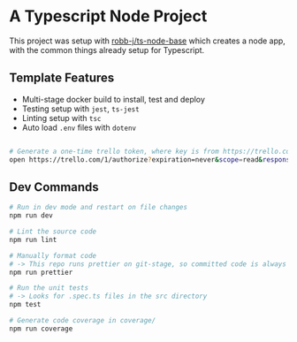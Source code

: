 # A Typescript Node Project

This project was setup with [robb-j/ts-node-base](https://github.com/robb-j/ts-node-base/) which creates a node app, with the common things already setup for Typescript.

## Template Features

- Multi-stage docker build to install, test and deploy
- Testing setup with `jest`, `ts-jest`
- Linting setup with `tsc`
- Auto load `.env` files with `dotenv`

```bash

# Generate a one-time trello token, where key is from https://trello.com/app-key
open https://trello.com/1/authorize?expiration=never&scope=read&response_type=token&name=Husky%20CMS&key=$KEY
```

## Dev Commands

```bash
# Run in dev mode and restart on file changes
npm run dev

# Lint the source code
npm run lint

# Manually format code
# -> This repo runs prettier on git-stage, so committed code is always formatted
npm run prettier

# Run the unit tests
# -> Looks for .spec.ts files in the src directory
npm test

# Generate code coverage in coverage/
npm run coverage
```
